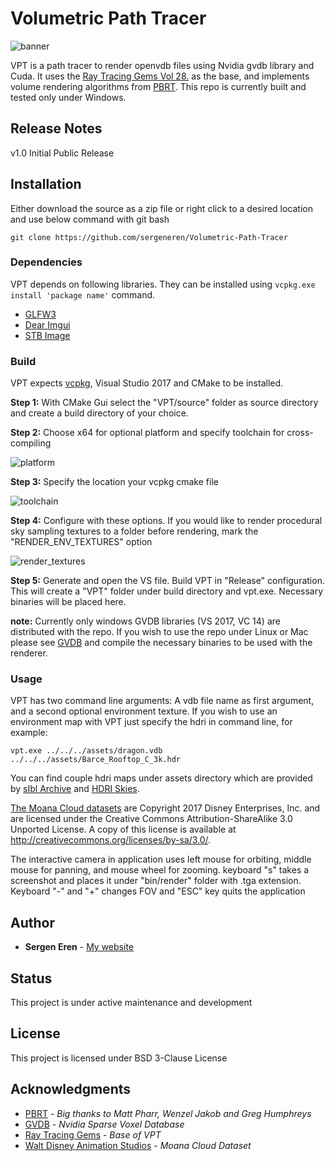 # Volumetric Path Tracer

![banner](https://github.com/sergeneren/Volumetric-Path-Tracer/blob/master/img/banner.png)

VPT is a path tracer to render openvdb files using Nvidia gvdb library and Cuda. It uses the [Ray Tracing Gems Vol 28.](https://github.com/Apress/ray-tracing-gems/tree/master/Ch_28_Ray_Tracing_Inhomogeneous_Volumes) as the base, and implements volume rendering algorithms from [PBRT](https://www.pbrt.org/). This repo is currently built and tested only under Windows.

## Release Notes

v1.0 Initial Public Release

## Installation

Either download the source as a zip file or right click to a desired location and use below command with git bash
```
git clone https://github.com/sergeneren/Volumetric-Path-Tracer
```
### Dependencies

VPT depends on following libraries. They can be installed using ```vcpkg.exe install 'package name'``` command. 

* [GLFW3](https://www.glfw.org/) 
* [Dear Imgui](https://github.com/ocornut/imgui)
* [STB Image](https://github.com/nothings/stb)

### Build 
VPT expects [vcpkg](https://github.com/Microsoft/vcpkg), Visual Studio 2017 and CMake to be installed.  

**Step 1:** With CMake Gui select the "VPT/source" folder as source directory and create a build directory of your choice.

**Step 2:** Choose x64 for optional platform and specify toolchain for cross-compiling

![platform](https://github.com/sergeneren/Volumetric-Path-Tracer/blob/master/img/platform.JPG)

**Step 3:** Specify the location your vcpkg cmake file 

![toolchain](https://github.com/sergeneren/Volumetric-Path-Tracer/blob/master/img/toolchain.JPG)

**Step 4:** Configure with these options. If you would like to render procedural sky sampling textures to a folder before rendering, mark the "RENDER_ENV_TEXTURES" option

![render_textures](https://github.com/sergeneren/Volumetric-Path-Tracer/blob/master/img/render_textures.JPG)

**Step 5:** Generate and open the VS file. Build VPT in "Release" configuration. This will create a "VPT" folder under build directory and vpt.exe. Necessary binaries will be placed here. 
 
**note:** Currently only windows GVDB libraries (VS 2017, VC 14) are distributed with the repo. If you wish to use the repo under Linux or Mac please see [GVDB](https://github.com/NVIDIA/gvdb-voxels) and compile the necessary binaries to be used with the renderer. 

### Usage 

VPT has two command line arguments: A vdb file name as first argument, and a second optional environment texture. If you wish to use an environment map with VPT just specify the hdri in command line, for example: 

```vpt.exe ../../../assets/dragon.vdb ../../../assets/Barce_Rooftop_C_3k.hdr```

You can find couple hdri maps under assets directory which are provided by [sIbl Archive](http://www.hdrlabs.com/sibl/archive.html) and [HDRI Skies](https://hdri-skies.com/).

[The Moana Cloud datasets](https://www.technology.disneyanimation.com/clouds) are Copyright 2017 Disney Enterprises, Inc. and are licensed under the Creative Commons Attribution-ShareAlike 3.0 Unported License. A copy of this license is available at http://creativecommons.org/licenses/by-sa/3.0/.

The interactive camera in application uses left mouse for orbiting, middle mouse for panning, and mouse wheel for zooming. keyboard "s" takes a screenshot and places it under "bin/render" folder with .tga extension. Keyboard "-" and "+" changes FOV and "ESC" key quits the application   

## Author

* **Sergen Eren** - [My website](https://sergeneren.com)

## Status
This project is under active maintenance and development

## License
This project is licensed under BSD 3-Clause License

## Acknowledgments
* [PBRT](https://github.com/mmp/pbrt-v3/) - *Big thanks to Matt Pharr, Wenzel Jakob and Greg Humphreys*
* [GVDB](https://github.com/NVIDIA/gvdb-voxels) - *Nvidia Sparse Voxel Database*
* [Ray Tracing Gems](http://www.realtimerendering.com/raytracinggems/) - *Base of VPT*
* [Walt Disney Animation Studios](https://www.disneyanimation.com/) - *Moana Cloud Dataset*
